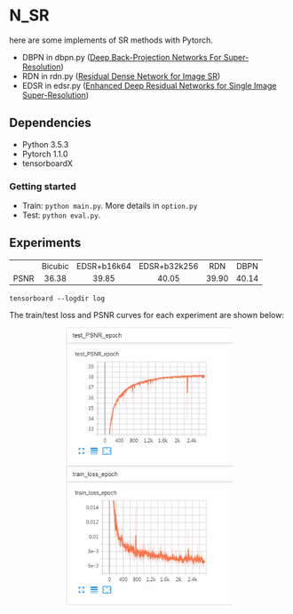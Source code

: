 # N_SR
 
here are some implements of SR methods with Pytorch.  <br>
* DBPN in dbpn.py ([Deep Back-Projection Networks For Super-Resolution](https://arxiv.org/abs/1904.05677))
* RDN in rdn.py ([Residual Dense Network for Image SR](https://arxiv.org/pdf/1802.08797v2.pdf))
* EDSR in edsr.py ([Enhanced Deep Residual Networks for Single Image Super-Resolution](https://arxiv.org/abs/1707.02921))

## Dependencies
* Python 3.5.3
* Pytorch 1.1.0
* tensorboardX

### Getting started
* Train: `python main.py`. More details in `option.py`</br>
* Test: `python eval.py`.

## Experiments

<table>
	<tr>
		<td><center> </center></td>
		<td><center>Bicubic</center></td>
		<td><center>EDSR+b16k64</center></td>
		<td><center>EDSR+b32k256</center></td>
		<td><center>RDN</center></td>
		<td><center>DBPN</center></td>
	</tr>
	<tr>
		<td>
			<center>PSNR</center>
		</td>
		<td>
			<center>36.38</center>
		</td>
		<td>
			<center>39.85</center>
		</td>
		<td>
			<center>40.05</center>
		</td>
		<td>
			<center>39.90</center>
		</td>
		<td>
			<center>40.14</center>
		</td>
	</tr>
</table>

`tensorboard --logdir log`</br>

The train/test loss and PSNR curves for each experiment are shown below:</br>
<p align="center"><img src="log.png" align="center" width=300 height=500/></p>

